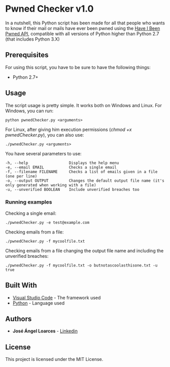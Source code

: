 # Pwned Checker v1.0

In a nutshell, this Python script has been made for all that people who wants to know if their mail or mails have ever been pwned using the [Have I Been Pwned API](https://haveibeenpwned.com/API/v2), compatible with all versions of Python higher than Python 2.7 (that includes Python 3.X)

## Prerequisites

For using this script, you have to be sure to have the following things:
* Python 2.7+ 

## Usage

The script usage is pretty simple. It works both on Windows and Linux. For Windows, you can run:
```
python pwnedChecker.py <arguments>
```
For Linux, after giving him execution permissions (*chmod +x pwnedChecker.py*), you can also use:
```
./pwnedChecker.py <arguments>
```
You have several parameters to use:
```
-h, --help                  Displays the help menu
-e, --email EMAIL           Checks a single email
-f, --filename FILENAME     Checks a list of emails given in a file (one per line)
-o, --output OUTPUT         Changes the default output file name (it's only generated when working with a file)
-u, --unverified BOOLEAN    Include unverified breaches too
```

### Running examples
Checking a single email:
```
./pwnedChecker.py -e test@example.com
```
Checking emails from a file:
```
./pwnedChecker.py -f mycoolfile.txt
```
Checking emails from a file changing the output file name and including the unverified breaches:
```
./pwnedChecker.py -f mycoolfile.txt -o butnotascoolasthisone.txt -u true
```

## Built With

* [Visual Studio Code](https://code.visualstudio.com/) - The framework used
* [Python](https://www.python.org/) - Language used

## Authors

* **José Ángel Loarces** - [Linkedin](https://www.linkedin.com/in/jose-%C3%A1ngel-loarces-3bb722139/)

## License

This project is licensed under the MIT License.
